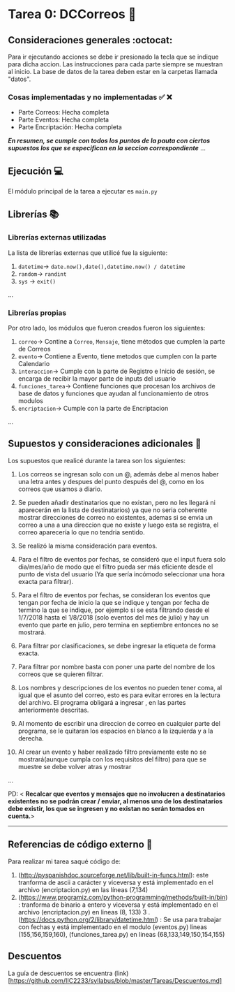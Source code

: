 ﻿# Tarea 0: DCCorreos :school_satchel:


## Consideraciones generales :octocat:

Para ir ejecutando acciones  se debe ir presionado la tecla que se indique para dicha accion.
Las instrucciones para cada parte siempre se muestran al inicio. La base de datos de la tarea deben
estar en la carpetas llamada "datos".

### Cosas implementadas y no implementadas :white_check_mark: :x:

* Parte Correos: Hecha completa
* Parte Eventos: Hecha completa
* Parte Encriptación: Hecha completa

**_En resumen, se cumple con todos los puntos de la pauta con ciertos supuestos los que se especifican en la seccion correspondiente_**
    ...

## Ejecución :computer:
El módulo principal de la tarea a ejecutar es  ```main.py```


## Librerías :books:
### Librerías externas utilizadas
La lista de librerías externas que utilicé fue la siguiente:

1. ```datetime```-> ```date.now(),date(),datetime.now() / datetime```
2. ```random```-> ```randint```
3. ``` sys ``` -> ```exit()```

...

### Librerías propias
Por otro lado, los módulos que fueron creados fueron los siguientes:

1. ```correo```-> Contine a ```Correo```, ```Mensaje```,  tiene métodos que cumplen la parte de Correos
2. ```evento```-> Contiene a Evento, tiene metodos que cumplen con la parte Calendario
3. ```interaccion```-> Cumple con la parte de Registro e Inicio de sesión, se encarga de recibir la mayor parte de inputs del usuario
4. ```funciones_tarea```-> Contiene funciones que procesan los archivos de base de datos y funciones que ayudan al funcionamiento de otros modulos
5. ```encriptacion```-> Cumple con la parte de Encriptacion

...

## Supuestos y consideraciones adicionales :thinking:
Los supuestos que realicé durante la tarea son los siguientes:

1. Los correos se ingresan solo con un @, además debe al menos haber una letra antes y despues del punto después del @, como en los correos
   que usamos a diario.
2. Se pueden añadir destinatarios que no existan, pero no les llegará ni aparecerán en la lista de destinatarios)
   ya que no seria coherente mostrar direcciones de correo no existentes, ademas si se envia un correo a una
  a una direccion que no existe y luego esta se registra, el correo aparecería lo que no tendria sentido.
3. Se realizó la misma consideración para eventos.
4. Para el filtro de eventos por fechas, se consideró que el input fuera solo dia/mes/año
    de modo que el filtro pueda ser más eficiente desde el punto de vista del usuario (Ya que sería
    incómodo seleccionar una hora exacta para filtrar).

5. Para el filtro de eventos por fechas, se consideran los eventos que tengan por fecha de inicio la que se
   indique y tengan por fecha de termino la que se indique, por ejemplo si se esta filtrando desde el 1/7/2018
   hasta el 1/8/2018 (solo eventos del mes de julio) y hay un evento que parte en julio, pero termina en septiembre
   entonces no se mostrará.
6. Para filtrar por clasificaciones, se debe ingresar la etiqueta de forma exacta.
7. Para filtrar por nombre basta con poner una parte del nombre de los correos que se quieren filtrar.
8. Los nombres y descripciones de los eventos no pueden tener coma, al igual que el asunto del correo, esto es para evitar errores en la lectura del archivo.
   El programa obligará a ingresar , en las partes anteriormente descritas.
9. Al momento de escribir una direccion de correo en cualquier parte del programa, se le quitaran los espacios
     en blanco a la izquierda y a la derecha.
10. Al crear un evento y haber realizado filtro previamente este no se mostrará(aunque cumpla con los requisitos del filtro)
    para que se muestre se debe volver atras y mostrar

...

PD: < **Recalcar que eventos y mensajes que no involucren a destinatarios existentes no se podrán crear / enviar, al menos uno de los destinatarios debe existir, los que se ingresen y no existan no serán tomados en cuenta.**>


-------

## Referencias de código externo :book:

Para realizar mi tarea saqué código de:

1. (http://pyspanishdoc.sourceforge.net/lib/built-in-funcs.html): este tranforma de ascii a carácter y viceversa  y está implementado en el archivo (encriptacion.py) en las líneas (7,134)
2. (https://www.programiz.com/python-programming/methods/built-in/bin) : tranforma de binario a entero y viceversa y está implementado en el archivo (encriptacion.py) en lineas (8, 133)
3 .(https://docs.python.org/2/library/datetime.html) : Se usa para trabajar con fechas y está implementado en el modulo (eventos.py) lineas (155,156,159,160), (funciones_tarea.py) en lineas (68,133,149,150,154,155)




## Descuentos
La guía de descuentos se encuentra (link)[https://github.com/IIC2233/syllabus/blob/master/Tareas/Descuentos.md]